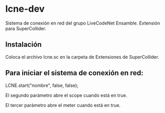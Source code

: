 # lcne-dev

Sistema de conexión en red del grupo LiveCodeNet Ensamble. Extensión para SuperCollider. 

## Instalación
Coloca el archivo lcne.sc en la carpeta de Extensiones de SuperCollider.

## Para iniciar el sistema de conexión en red:

LCNE.start("nombre", false, false);

El segundo parámetro abre el scope cuando está en true.

El tercer parámetro abre el meter cuando está en true.
